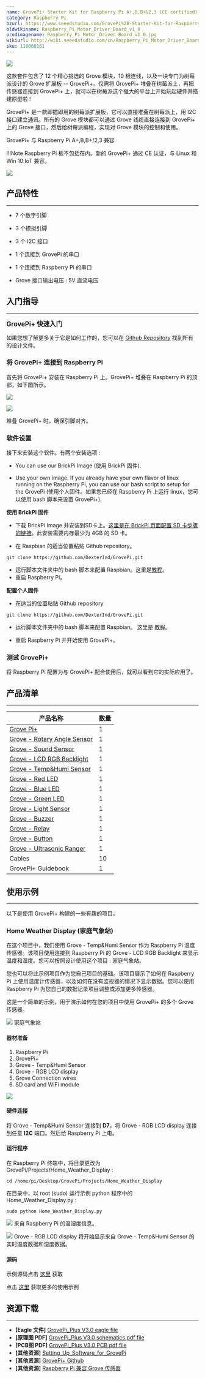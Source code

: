```yaml
---
name: GrovePi+ Starter Kit for Raspberry Pi A+,B,B+&2,3 (CE certified)
category: Raspberry Pi
bzurl: https://www.seeedstudio.com/GrovePi%2B-Starter-Kit-for-Raspberry-Pi-A%2B%2CB%2CB%2B%262%2C3-(CE-certified)-p-2572.html
oldwikiname: Raspberry_Pi_Motor_Driver_Board_v1_0
prodimagename: Raspberry_Pi_Motor_Driver_Board_v1_0.jpg
wikiurl: http://wiki.seeedstudio.com/cn/Raspberry_Pi_Motor_Driver_Board_v1_0
sku: 110060161
---
```


![](https://github.com/SeeedDocument/GrovePi-Starter-Kit-for-Raspberry-Pi-A-B-B-2-3-CE-certified-/raw/master/img/1.jpg)

这款套件包含了 12 个精心挑选的 Grove 模块，10 根连线，以及一块专门为树莓派设计的 Grove 扩展板 -- GrovePi+。仅需将 GrovePi+ 堆叠在树莓派上，再把传感器连接到 GrovePi+ 上，就可以在树莓派这个强大的平台上开始玩起硬件并搭建原型啦 !

GrovePi+ 是一款即插即用的树莓派扩展板，它可以直接堆叠在树莓派上，用 I2C 接口建立通讯。所有的 Grove 模块都可以通过 Grove 线缆直接连接到 GrovePi+ 上的 Grove 接口，然后给树莓派编程，实现对 Grove 模块的控制和使用。


GrovePi+ 与 Raspberry Pi A+,B,B+/2,3 兼容

!!!Note
    Raspberry Pi 板不包括在内。新的 GrovePi+ 通过 CE 认证，与 Linux 和 Win 10 IoT 兼容。

[![](https://github.com/SeeedDocument/wiki_chinese/raw/master/docs/images/click_to_buy.PNG)](https://item.taobao.com/item.htm?spm=a1z38n.10677092.0.0.11891debBnV3Dd&id=45475491903)

## 产品特性
--------

*   7 个数字引脚

*   3 个模拟引脚

*   3 个 I2C 接口

*   1 个连接到 GrovePi 的串口

*   1 个连接到 Raspberry Pi 的串口

*   Grove 接口输出电压 : 5V 直流电压

##   入门指导
---------

**<big>GrovePi+ 快速入门</big>**

如果您想了解更多关于它是如何工作的，您可以在 [Github Repository](https://github.com/DexterInd/GrovePi) 找到所有的设计文件。

###   将 GrovePi+ 连接到 Raspberry Pi

首先将 GrovePi+ 安装在 Raspberry Pi 上。GrovePi+ 堆叠在 Raspberry Pi 的顶部，如下图所示。

![](https://github.com/SeeedDocument/GrovePi-Starter-Kit-for-Raspberry-Pi-A-B-B-2-3-CE-certified-/raw/master/img/2.jpg)

![](https://github.com/SeeedDocument/GrovePi-Starter-Kit-for-Raspberry-Pi-A-B-B-2-3-CE-certified-/raw/master/img/3.JPG)


堆叠 GrovePi+ 时，确保引脚对齐。


### 软件设置

接下来安装这个软件。有两个安装选项 :

*   You can use our BrickPi Image (使用 BrickPi 固件).

*   Use your own image.  If you already have your own flavor of linux running on the Raspberry Pi, you can use our bash script to setup for the GrovePi (使用个人固件。如果您已经在 Raspberry Pi 上运行 linux，您可以使用 bash 脚本来设置 GrovePi+).

**使用 BrickPi 固件**

*   下载 BrickPi Image 并安装到SD卡上。[这里是在 BrickPi 页面配置 SD 卡步骤的链接](http://www.dexterindustries.com/BrickPi/getting-started/pi-prep/)。此安装需要内存最少为 4GB 的 SD 卡。

*   在 Raspbian 的适当位置粘贴 Github repository。

```
git clone https://github.com/DexterInd/GrovePi.git
```

*   运行脚本文件夹中的 bash 脚本来配置 Raspbian。这里是[教程](http://www.dexterindustries.com/GrovePi/get-started-with-the-grovepi/setting-software/)。
*   重启 Raspberry Pi。

**配置个人固件**

*   在适当的位置粘贴 Github repository

```
git clone https://github.com/DexterInd/GrovePi.git
```

*   运行脚本文件夹中的 bash 脚本来配置 Raspbian。 这里是 [教程](http://www.dexterindustries.com/GrovePi/get-started-with-the-grovepi/setting-software/)。

*   重启 Raspberry Pi 并开始使用 GrovePi+。

###   测试 GrovePi+

将 Raspberry Pi 配置为与 GrovePi+ 配合使用后，就可以看到它的实际应用了。

## 产品清单
---------

| 产品名称                    | 数量 |
|-----------------------------|------|
| [Grove Pi+](http://wiki.seeedstudio.com/cn/GrovePi_plus)                   | 1    |
| [Grove - Rotary Angle Sensor](http://wiki.seeedstudio.com/cn/Grove-Rotary_Angle_Sensor/) | 1    |
| [Grove - Sound Sensor](http://wiki.seeedstudio.com/cn/Grove-Sound_Sensor/)        | 1    |
| [Grove - LCD RGB Backlight](http://wiki.seeedstudio.com/cn/Grove-LCD_RGB_Backlight/)   | 1    |
| [Grove - Temp&Humi Sensor](http://wiki.seeedstudio.com/cn/Grove-Temperature_and_Humidity_Sensor/)    | 1    |
| [Grove - Red LED](http://wiki.seeedstudio.com/cn/Grove-Red_LED/)             | 1    |
| [Grove - Blue LED](http://wiki.seeedstudio.com/cn/Grove-Red_LED/)            | 1    |
| [Grove - Green LED](http://wiki.seeedstudio.com/cn/Grove-Red_LED/)           | 1    |
| [Grove - Light Sensor](http://wiki.seeedstudio.com/cn/Grove-Light_Sensor/)        | 1    |
| [Grove - Buzzer](http://wiki.seeedstudio.com/cn/Grove-Buzzer/)              | 1    |
| [Grove - Relay](http://wiki.seeedstudio.com/cn/Grove-Relay/)               | 1    |
| [Grove - Button](http://wiki.seeedstudio.com/cn/Grove-Button/)              | 1    |
| [Grove - UItrasonic Ranger](http://wiki.seeedstudio.com/cn/Grove-Ultrasonic_Ranger/)   | 1    |
| Cables                      | 10   |
| GrovePi+ Guidebook          | 1    |

## 使用示例
---------
以下是使用 GrovePi+ 构建的一些有趣的项目。

###  Home Weather Display (家庭气象站)

在这个项目中，我们使用 Grove - Temp&Humi Sensor 作为 Raspberry Pi 温度传感器。该项目使用连接到 Raspberry Pi 的 Grove - LCD RGB Backlight 来显示温度和湿度。您可以按照设计使用这个项目 : 家庭气象站。

您也可以将此示例项目作为您自己项目的基础。该项目展示了如何在 Raspberry Pi 上使用温度计传感器，以及如何在没有监视器的情况下显示数据。您可以使用 Raspberry Pi 为您自己的数据记录项目调整或添加更多传感器。

这是一个简单的示例，用于演示如何在您的项目中使用 GrovePi+ 的多个 Grove 传感器。

![](https://github.com/SeeedDocument/GrovePi-Starter-Kit-for-Raspberry-Pi-A-B-B-2-3-CE-certified-/raw/master/img/4.jpg)
家庭气象站

####  器材准备

1.  Raspberry Pi
2.  GrovePi+
3.  Grove - Temp&Humi Sensor
4.  Grove - RGB LCD display
5.  Grove Connection wires
6.  SD card and WiFi module

![](https://github.com/SeeedDocument/GrovePi-Starter-Kit-for-Raspberry-Pi-A-B-B-2-3-CE-certified-/raw/master/img/5.jpg)

####  硬件连接

将 Grove - Temp&Humi Sensor 连接到 **D7**，将 Grove - RGB LCD display 连接到任意 **I2C** 端口。然后给 Raspberry Pi 上电。

#### 运行程序

在 Raspberry Pi 终端中，将目录更改为 GrovePi/Projects/Home_Weather_Display :

```
cd /home/pi/Desktop/GrovePi/Projects/Home_Weather_Display
```

在目录中，以 root (sudo) 运行示例 python 程序中的 Home_Weather_Display.py :

```
sudo python Home_Weather_Display.py
```

![](https://github.com/SeeedDocument/GrovePi-Starter-Kit-for-Raspberry-Pi-A-B-B-2-3-CE-certified-/raw/master/img/6.jpg)
来自 Raspberry Pi 的温湿度信息。

![](https://github.com/SeeedDocument/GrovePi-Starter-Kit-for-Raspberry-Pi-A-B-B-2-3-CE-certified-/raw/master/img/7.jpg)
Grove - RGB LCD display 将开始显示来自 Grove - Temp&Humi Sensor 的实时温度数据和湿度数据。

#### 源码

示例源码点击 [这里](https://github.com/DexterInd/GrovePi/blob/master/Projects/Home_Weather_Display/Home_Weather_Display.py) 获取

点击 [这里](https://www.dexterindustries.com/grovepi-tutorials-documentation/) 获取更多的使用示例

## 资源下载
---------
-   **[Eagle 文件]** [GrovePi_Plus V3.0 eagle file](https://github.com/SeeedDocument/GrovePi-Starter-Kit-for-Raspberry-Pi-A-B-B-2-3-CE-certified-/raw/master/res/GrovePi%2BEagle%20FIle.zip)
-   **[原理图 PDF]** [GrovePi_Plus V3.0 schematics pdf file](https://github.com/SeeedDocument/GrovePi-Starter-Kit-for-Raspberry-Pi-A-B-B-2-3-CE-certified-/raw/master/res/GrovePi%2B%20v3.0%20Sch.pdf)
-   **[PCB图 PDF]** [GrovePi_Plus V3.0 PCB pdf file](https://github.com/SeeedDocument/GrovePi-Starter-Kit-for-Raspberry-Pi-A-B-B-2-3-CE-certified-/raw/master/res/GrovePi%2B%20v3.0%20PCB.pdf)
-   **[其他资源]** [Setting_Up_Software_for_GrovePi](https://github.com/SeeedDocument/GrovePi-Starter-Kit-for-Raspberry-Pi-A-B-B-2-3-CE-certified-/raw/master/res/Setting_Up_Software_for_GrovePi.pdf)
-   **[其他资源]** [GrovePi+ Github](https://github.com/DexterInd/GrovePi.git)
-   **[其他资源]** [Raspberry Pi 兼容 Grove 传感器](https://www.dexterindustries.com/GrovePi/supported-sensors/?PageSpeed=noscript)


<!-- This Markdown file was created from http://www.seeedstudio.com/wiki/Raspberry_Pi_Motor_Driver_Board_v1.0 -->

